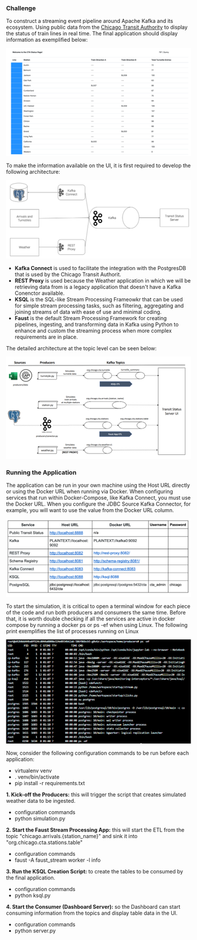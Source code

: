 ### Challenge

To construct a streaming event pipeline around Apache Kafka and its ecosystem. Using public data from the [Chicago Transit Authority](https://www.transitchicago.com/data/) to display the status of train lines in real time. The final application should display information as exemplified below:

![alt_text](./images/screen-shot-2019-07-19-at-10.41.29-am.png "UI")

To make the information available on the UI, it is first required to develop the following architecture:

![alt_text](./images/architecture.png "Architecture")

- **Kafka Connect** is used to facilitate the integration with the PostgresDB that is used by the Chicago Transit Authorit.
- **REST Proxy** is used because the Weather application in which we will be retrieving data from is a legacy application that doesn't have a Kafka Conenctor available.
- **KSQL** is the SQL-like Stream Processing Frameowkr that can be used for simple stream processing tasks, such as filtering, aggregating and joining streams of data with ease of use and minimal coding.
- **Faust** is the default Stream Processing Framework for creating pipelines, ingesting, and transforming data in Kafka using Python to enhance and custom the streaming process when more complex requirements are in place.

The detailed architecture at the topic level can be seen below:

![alt_text](./images/detailed_architecture2.png "Detailed Architecture")


### Running the Application

The application can be run in your own machine using the Host URL directly or using the Docker URL when running via Docker. When configuring services that run within Docker-Compose, like Kafka Connect, you must use the Docker URL. When you configure the JDBC Source Kafka Connector, for example, you will want to use the value from the Docker URL column.

![alt_text](./images/hosts.png "Hosts")

To start the simulation, it is critical to open a terminal window for each piece of the code and run both producers and consumers the same time. Before that, it is worth double checking if all the services are active in docker compose by running a docker ps or ps -ef when using Linux. The following print exemplifies the list of processes running on Linux

![alt_text](./images/service-list.png "Services")

Now, consider the following configuration commands to be run before each application:
- virtualenv venv
- . venv/bin/activate
- pip install -r requirements.txt

**1. Kick-off the Producers:** this will trigger the script that creates simulated weather data to be ingested.

- configuration commands
- python simulation.py

**2. Start the Faust Stream Processing App:** this will start the ETL from the topic "chicago.arrivals.{station_name}" and sink it into "org.chicago.cta.stations.table"

- configuration commands
- faust -A faust_stream worker -l info

**3. Run the KSQL Creation Script:** to create the tables to be consumed by the final application.

- configuration commands
- python ksql.py

**4. Start the Consumer (Dashboard Server):** so the Dashboard can start consuming information from the topics and display table data in the UI.

- configuration commands
- python server.py